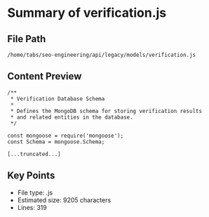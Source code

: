 # Summary of verification.js
  
## File Path
`/home/tabs/seo-engineering/api/legacy/models/verification.js`

## Content Preview
```
/**
 * Verification Database Schema
 * 
 * Defines the MongoDB schema for storing verification results
 * and related entities in the database.
 */

const mongoose = require('mongoose');
const Schema = mongoose.Schema;

[...truncated...]
```

## Key Points
- File type: .js
- Estimated size: 9205 characters
- Lines: 319
